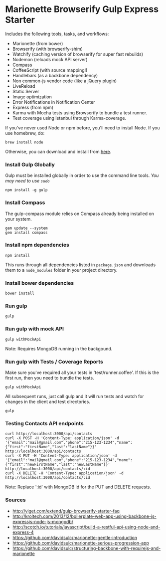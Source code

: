Marionette Browserify Gulp Express Starter
============

Includes the following tools, tasks, and workflows:

- Marionette (from bower)
- Browserify (with browserify-shim)
- Watchify (caching version of browserify for super fast rebuilds)
- Nodemon (reloads mock API server)
- Compass
- CoffeeScript (with source mapping!)
- Handlebars (as a backbone dependency)
- Non common-js vendor code (like a jQuery plugin)
- LiveReload
- Static Server
- Image optimization
- Error Notifications in Notification Center
- Express (from npm)
- Karma with Mocha tests using Browserify to bundle a test runner.
- Test coverage using Istanbul through Karma-coverage.

If you've never used Node or npm before, you'll need to install Node.
If you use homebrew, do:
```
brew install node
```

Otherwise, you can download and install from [here](http://nodejs.org/download/).

### Install Gulp Globally
Gulp must be installed globally in order to use the command line tools. *You may need to use `sudo`*
```
npm install -g gulp
```

### Install Compass
The gulp-compass module relies on Compass already being installed on your system.
```
gem update --system
gem install compass
```
### Install npm dependencies
```
npm install
```
This runs through all dependencies listed in `package.json` and downloads them
to a `node_modules` folder in your project directory.

### Install bower dependencies
```
bower install
```

### Run gulp
```
gulp
```

### Run gulp with mock API
```
gulp withMockApi
```
Note: Requires MongoDB running in the backgound.

### Run gulp with Tests / Coverage Reports
Make sure you've required all your tests in 'test/runner.coffee'.
If this is the first run, then you need to bundle the tests.
```
gulp withMockApi
```
All subsequent runs, just call gulp and it will run tests
and watch for changes in the client and test directories.
```
gulp
```

### Testing Contacts API endpoints
```
curl http://localhost:3000/api/contacts
curl -X POST -H 'Content-Type: application/json' -d '{"email":"mail@gmail.com","phone":"215-123-1234","name":{"first":"firstName","last":"lastName"}}' http://localhost:3000/api/contacts
curl -X PUT -H 'Content-Type: application/json' -d '{"email":"mail@gmail.com","phone":"215-123-1234","name":{"first":"newFirstName","last":"newLastName"}}' http://localhost:3000/api/contacts/:id
curl -X DELETE -H 'Content-Type: application/json' -d http://localhost:3000/api/contacts/:id
```
Note: Replace ':id' with MongoDB id for the PUT and DELETE requests.

### Sources
- http://viget.com/extend/gulp-browserify-starter-faq
- http://kroltech.com/2013/12/boilerplate-web-app-using-backbone-js-expressjs-node-js-mongodb/
- http://scotch.io/tutorials/javascript/build-a-restful-api-using-node-and-express-4
- https://github.com/davidsulc/marionette-gentle-introduction
- https://github.com/davidsulc/marionette-serious-progression-app
- https://github.com/davidsulc/structuring-backbone-with-requirejs-and-marionette

